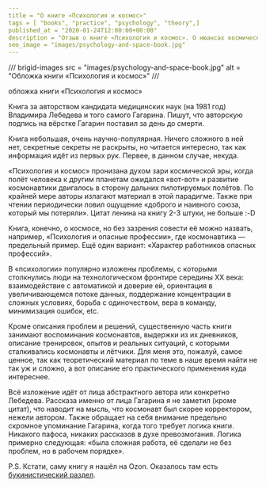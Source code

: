 ```yaml
---
title = "О книге «Психология и космос»"
tags = [ "books", "practice", "psychology", "theory",]
published_at = "2020-01-24T12:00:00+00:00"
description = "Отзыв о книге «Психология и космос». О нюансах космических полётов от кандидата медицинских наук Владимира Лебедева и Юрия Гагарина."
seo_image = "images/psychology-and-space-book.jpg"
---
```


/// brigid-images
src = "images/psychology-and-space-book.jpg"
alt = "Обложка книги «Психология и космос»"
///

обложка книги «Психология и космос»

Книга за авторством кандидата медицинских наук (на 1981 год) Владимира Лебедева и того самого Гагарина. Пишут, что авторскую подпись на вёрстке Гагарин поставил за день до смерти.

Книга небольшая, очень научно-популярная. Ничего сложного в ней нет, секретные секреты не раскрыты, но читается интересно, так как информация идёт из первых рук. Первее, в данном случае, некуда.

«Психология и космос» пронизана духом зари космической эры, когда полёт человека к другим планетам ожидался «вот-вот» и развитие космонавтики двигалось в сторону дальних пилотируемых полётов. По крайней мере авторы излагают материал в этой парадигме. Также при чтении периодически ловил ощущение «доброго и наивного союза, который мы потеряли». Цитат ленина на книгу 2-3 штуки, не больше :-D

<!-- more -->

Книга, конечно, о космосе, но без зазрения совести её можно назвать, например, «Психология и опасные профессии», где космонавтика — предельный пример. Ещё один вариант: «Характер работников опасных профессий».

В «психологии» популярно изложены проблемы, с которыми столкнулись люди на технологическом фронтире середины XX века: взаимодействие с автоматикой и доверие ей, ориентация в увеличивающемся потоке данных, поддержание концентрации в сложных условиях, борьба с одиночеством, вера в команду, минимизация ошибок, etc.

Кроме описания проблем и решений, существенную часть книги занимают воспоминания космонавтов, выдержки из их дневников, описание тренировок, опытов и реальных ситуаций, с которыми сталкивались космонавты и лётчики. Для меня это, пожалуй, самое ценное, так как теоретический материал по теме в наше время найти не так уж и сложно, а вот описание его практического применения куда интереснее.

Всё изложение идёт от лица абстрактного автора или конкретно Лебедева. Рассказа именно от лица Гагарина я не заметил (кроме цитат), что наводит на мысль, что космонавт был скорее корректором, нежели автором. Также обращает на себя внимание предельно скромное упоминание Гагарина, когда того требует логика книги. Никакого пафоса, никаких рассказов в духе превозмогания. Логика примерно следующая: «была сложная работа, её сделали не без проблем, но в рабочем порядке».

P.S. Кстати, саму книгу я нашёл на Ozon. Оказалось там есть [букинистический раздел](https://www.ozon.ru/category/bukinistika-16546/?text=%D0%B1%D1%83%D0%BA%D0%B8%D0%BD%D0%B8%D1%81%D1%82%D0%B8%D0%BA%D0%B0&from_global=true).
